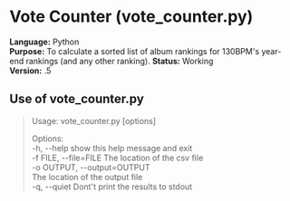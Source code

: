 # Vote Counter (vote_counter.py)

**Language:** Python  
**Purpose:** To calculate a sorted list of album rankings for 130BPM's year-end
rankings (and any other ranking).
**Status:** Working  
**Version:** .5  

## Use of vote_counter.py

>	Usage: vote_counter.py [options]  
>  
>	Options:  
> 		-h, --help            show this help message and exit  
>		-f FILE, --file=FILE  The location of the csv file  
>  		-o OUTPUT, --output=OUTPUT  
>                        	  The location of the output file  
>  		-q, --quiet           Dont't print the results to stdout  

